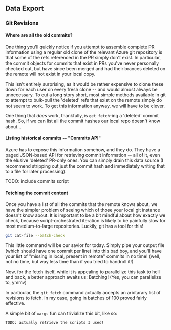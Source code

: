 ## Data Export

### Git Revisions

#### Where are all the old commits?

One thing you'll quickly notice if you attempt to assemble complete PR
information using a regular old clone of the relevant Azure git repository is
that some of the refs referenced in the PR simply don't exist. In particular,
the commit objects for commits that exist in PRs you've never personally checked
out, but have since been merged and had their brances deleted on the remote will
not exist in your local copy.

This isn't entirely surprising, as it would be rather expensive to clone these
down for each user on every fresh clone -- and would almost always be
unnecessary. To cut a long story short, most simple methods available in git to
attempt to bulk-pull the 'deleted' refs that exist on the remote simply do not
seem to work. To get this information anyway, we will have to be clever.

One thing that _does_ work, thankfully, is `get fetch`-ing a 'deleted' commit
hash. So, if we can list all the commit hashes our local repo doesn't know
about...

#### Listing historical commits -- "Commits API"

Azure has to expose this information somehow, and they do. They have a paged
JSON-based API for retrieving commit information -- all of it, even the elusive
'deleted' PR-only ones. You can simply drain this data source (I recommend
stripping out just the commit hash and immediately writing that to a file for
later processing).

TODO: include commits script

#### Fetching the commit content

Once you have a list of all the commits that the remote knows about, we have the
simpler problem of seeing which of those your local git instance doesn't know
about. It is important to be a bit mindful about how exactly we check, because
script-orchestrated iteration is likely to be painfully slow for most
medium-to-large repositories. Luckily, git has a tool for this!

```bash
git cat-file --batch-check
```

This little command will be our savior for today. Simply pipe your output file
(which should have one commit per line) into this bad boy, and you'll have your
list of "missing in local, present in remote" commits in no time! (well, not no
time, but way less time than if you tried to handroll it!)

Now, for the fetch itself, while it is appealing to parallelize this task to
hell and back, a better approach awaits us: Batching! (Yes, you can parallelize
to, ymmv)

In particular, the `git fetch` command actually accepts an arbitarary list of
revisions to fetch. In my case, going in batches of 100 proved fairly effective.

A simple bit of `xargs` fun can trivialize this bit, like so:

```
TODO: actually retrieve the scripts I used!
```
